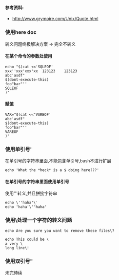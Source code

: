 #### 参考资料: 
* http://www.grymoire.com/Unix/Quote.html

### 使用here doc 
转义问题终极解决方案 -> 完全不转义

#### 在某个命令的参数处使用
```
echo "$(cat <<'SQLEOF'
xxx''xxx'xxx'xx  123123    123123
abc'asdf"
$(dont-execute-this)
foo"bar"''
SQLEOF
)"
```


#### 赋值
```
VAR="$(cat <<'VAREOF'
abc'asdf"
$(dont-execute-this)
foo"bar"''
VAREOF
)"
```

### 使用单引号'
在单引号的字符串里面,不能包含单引号,bash不进行扩展
```
echo 'What the *heck* is a $ doing here???'
```

#### 在单引号的字符串里面使用单引号
使用'\''转义,并且拼接字符串
```
echo \''haha'\'
echo 'haha'\''haha'
```


### 使用\处理一个字符的转义问题
```
echo Are you sure you want to remove these files\?
```
```
echo This could be \
a very \
long line\!
```

### 使用双引号"
未完待续
